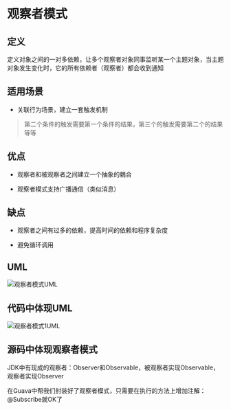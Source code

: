 # 观察者模式

## 定义

定义对象之间的一对多依赖，让多个观察者对象同事监听某一个主题对象，当主题对象发生变化时，它的所有依赖者（观察者）都会收到通知

## 适用场景

* 关联行为场景，建立一套触发机制

> 第二个条件的触发需要第一个条件的结果，第三个的触发需要第二个的结果等等

## 优点

* 观察者和被观察者之间建立一个抽象的耦合

* 观察者模式支持广播通信（类似消息）

## 缺点

* 观察者之间有过多的依赖，提高时间的依赖和程序复杂度

* 避免循环调用

## UML

![观察者模式UML](https://ws1.sinaimg.cn/large/7ebba446ly1fyzkf2odb9j210q0scdkt.jpg)

## 代码中体现UML

![观察者模式1UML](https://ws1.sinaimg.cn/large/7ebba446ly1fyzl5yavw3j20sc13g0x7.jpg)

## 源码中体现观察者模式

JDK中有现成的观察者：Observer和Observable，被观察者实现Observable，观察者实现Observer

在Guava中帮我们封装好了观察者模式，只需要在执行的方法上增加注解：@Subscribe就OK了